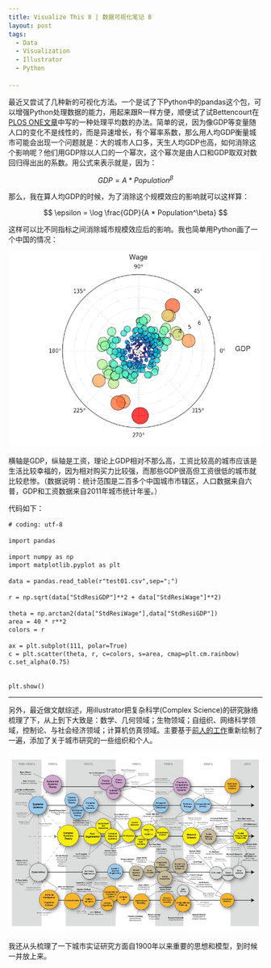 ```yaml
---
title: Visualize This 8 | 数据可视化笔记 8
layout: post
tags:
  - Data
  - Visualization
  - Illustrator
  - Python
  
---
```


最近又尝试了几种新的可视化方法。一个是试了下Python中的pandas这个包，可以增强Python处理数据的能力，用起来跟R一样方便，顺便试了试Bettencourt在[PLOS ONE文章](http://www.plosone.org/article/info%3Adoi%2F10.1371%2Fjournal.pone.0013541#abstract0)中写的一种处理平均数的办法。简单的说，因为像GDP等变量随人口的变化不是线性的，而是异速增长，有个幂率系数，那么用人均GDP衡量城市可能会出现一个问题就是：大的城市人口多，天生人均GDP也高，如何消除这个影响呢？他们用GDP除以人口的一个幂次，这个幂次是由人口和GDP取双对数回归得出出的系数。用公式来表示就是，因为：

$$
GDP = A * Population^\beta
$$

那么，我在算人均GDP的时候，为了消除这个规模效应的影响就可以这样算：

$$
\epsilon = \log \frac{GDP}{A * Population^\beta}
$$

这样可以比不同指标之间消除城市规模效应后的影响。我也简单用Python画了一个中国的情况：

![ChinaGDPWage](/media/files/2014/10/ChinaGDPWage.png)

横轴是GDP，纵轴是工资，理论上GDP相对不那么高，工资比较高的城市应该是生活比较幸福的，因为相对购买力比较强，而那些GDP很高但工资很低的城市就比较悲惨。（数据说明：统计范围是二百多个中国城市市辖区，人口数据来自六普，GDP和工资数据来自2011年城市统计年鉴。）

代码如下：

	# coding: utf-8
	
	import pandas
	
	import numpy as np
	import matplotlib.pyplot as plt
	
	data = pandas.read_table(r"test01.csv",sep=";")
	
	r = np.sqrt(data["StdResiGDP"]**2 + data["StdResiWage"]**2)
	
	theta = np.arctan2(data["StdResiWage"],data["StdResiGDP"])
	area = 40 * r**2
	colors = r
	
	ax = plt.subplot(111, polar=True)
	c = plt.scatter(theta, r, c=colors, s=area, cmap=plt.cm.rainbow)
	c.set_alpha(0.75)
	
	
	plt.show()

***

另外，最近做文献综述，用illustrator把复杂科学(Complex Science)的研究脉络梳理了下，从上到下大致是：数学、几何领域；生物领域；自组织、网络科学领域，控制论、与社会经济领域；计算机仿真领域。主要基于[前人的工作](http://www.art-sciencefactory.com/complexity-map_feb09.html)重新绘制了一遍，添加了关于城市研究的一些组织和个人。

![complexity-small](/media/files/2014/10/complexity-small.png)

我还从头梳理了一下城市实证研究方面自1900年以来重要的思想和模型，到时候一并放上来。

